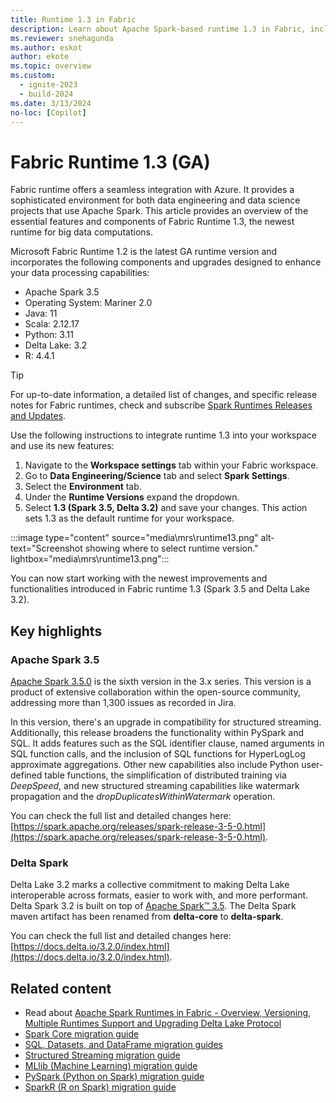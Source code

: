```yaml
---
title: Runtime 1.3 in Fabric
description: Learn about Apache Spark-based runtime 1.3 in Fabric, including the unique features, capabilities, and best practices.
ms.reviewer: snehagunda
ms.author: eskot
author: ekote
ms.topic: overview
ms.custom:
  - ignite-2023
  - build-2024
ms.date: 3/13/2024
no-loc: [Copilot]
---
```


# Fabric Runtime 1.3 (GA)

Fabric runtime offers a seamless integration with Azure. It provides a sophisticated environment for both data engineering and data science projects that use Apache Spark. This article provides an overview of the essential features and components of Fabric Runtime 1.3, the newest runtime for big data computations.

Microsoft Fabric Runtime 1.2 is the latest GA runtime version and incorporates the following components and upgrades designed to enhance your data processing capabilities:
- Apache Spark 3.5
- Operating System: Mariner 2.0
- Java: 11
- Scala: 2.12.17
- Python: 3.11
- Delta Lake: 3.2
- R: 4.4.1

> [!TIP]
> For up-to-date information, a detailed list of changes, and specific release notes for Fabric runtimes, check and subscribe [Spark Runtimes Releases and Updates](https://github.com/microsoft/synapse-spark-runtime/tree/main/Fabric/Runtime%201.3%20(Spark%203.5)).

Use the following instructions to integrate runtime 1.3 into your workspace and use its new features:

1. Navigate to the **Workspace settings** tab within your Fabric workspace.
2. Go to **Data Engineering/Science** tab and select **Spark Settings**.
3. Select the **Environment** tab.
4. Under the **Runtime Versions** expand the dropdown. 
5. Select **1.3 (Spark 3.5, Delta 3.2)** and save your changes. This action sets 1.3 as the default runtime for your workspace.

:::image type="content" source="media\mrs\runtime13.png" alt-text="Screenshot showing where to select runtime version." lightbox="media\mrs\runtime13.png":::

You can now start working with the newest improvements and functionalities introduced in Fabric runtime 1.3 (Spark 3.5 and Delta Lake 3.2).

## Key highlights

### Apache Spark 3.5
[Apache Spark 3.5.0](https://spark.apache.org/releases/spark-release-3-5-0.html) is the sixth version in the 3.x series. This version is a product of extensive collaboration within the open-source community, addressing more than 1,300 issues as recorded in Jira.

In this version, there's an upgrade in compatibility for structured streaming. Additionally, this release broadens the functionality within PySpark and SQL. It adds features such as the SQL identifier clause, named arguments in SQL function calls, and the inclusion of SQL functions for HyperLogLog approximate aggregations. Other new capabilities also include Python user-defined table functions, the simplification of distributed training via *DeepSpeed*, and new structured streaming capabilities like watermark propagation and the *dropDuplicatesWithinWatermark* operation.

You can check the full list and detailed changes here: [https://spark.apache.org/releases/spark-release-3-5-0.html](https://spark.apache.org/releases/spark-release-3-5-0.html).

### Delta Spark

Delta Lake 3.2 marks a collective commitment to making Delta Lake interoperable across formats, easier to work with, and more performant. Delta Spark 3.2 is built on top of [Apache Spark™ 3.5](https://spark.apache.org/releases/spark-release-3-5-0.html). The Delta Spark maven artifact has been renamed from **delta-core** to **delta-spark**.

You can check the full list and detailed changes here: [https://docs.delta.io/3.2.0/index.html](https://docs.delta.io/3.2.0/index.html).


## Related content

* Read about [Apache Spark Runtimes in Fabric - Overview, Versioning, Multiple Runtimes Support and Upgrading Delta Lake Protocol](./runtime.md)
* [Spark Core migration guide](https://spark.apache.org/docs/3.5.0/core-migration-guide.html)
* [SQL, Datasets, and DataFrame migration guides](https://spark.apache.org/docs/3.5.0/sql-migration-guide.html)
* [Structured Streaming migration guide](https://spark.apache.org/docs/3.5.0/ss-migration-guide.html)
* [MLlib (Machine Learning) migration guide](https://spark.apache.org/docs/3.5.0/ml-migration-guide.html)
* [PySpark (Python on Spark) migration guide](https://spark.apache.org/docs/3.5.0/api/python/migration_guide/pyspark_upgrade.html)
* [SparkR (R on Spark) migration guide](https://spark.apache.org/docs/3.5.0/sparkr-migration-guide.html)
